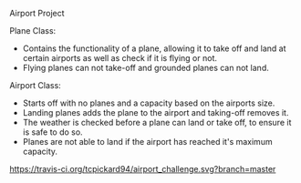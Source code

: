 Airport Project

Plane Class:
  - Contains the functionality of a plane, allowing it to take off and land at certain airports as well as check if it is flying or not. 
  - Flying planes can not take-off and grounded planes can not land.

Airport Class:
 - Starts off with no planes and a capacity based on the airports size. 
 - Landing planes adds the plane to the airport and taking-off removes it. 
 - The weather is checked before a plane can land or take off, to ensure it is safe to do so. 
 - Planes are not able to land if the airport has reached it's maximum capacity.

https://travis-ci.org/tcpickard94/airport_challenge.svg?branch=master